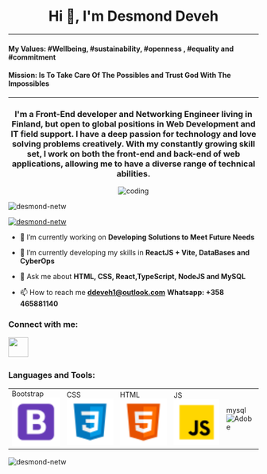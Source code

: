 <h1 align="center">Hi 👋, I'm Desmond Deveh</h1>
<hr>
<h4>My Values: #Wellbeing, #sustainability, #openness , #equality and #commitment  </h4>
<h4> Mission: Is To Take Care Of The Possibles and Trust God With The Impossibles </h4>
<hr>
<h3 align="center">
  I'm a Front-End developer and Networking Engineer living in Finland, but open to global positions in Web Development and IT field support. 
  I have a deep passion for technology and love solving problems creatively. 
  With my constantly growing skill set, I work on both the front-end and back-end of web applications, 
  allowing me to have a diverse range of technical abilities.
</h3>

<!-- Corrected Image -->
<p align="center">
  <img 
    alt="coding" 
    width="300" 
    src="https://media.giphy.com/media/L1R1tvI9svkIWwpVYr/giphy.gif"
  />
</p>

<p align="left">
  <img 
    src="https://komarev.com/ghpvc/?username=desmond-netw&label=Profile%20views&color=0e75b6&style=flat" 
    alt="desmond-netw" 
  />
</p>

<p align="left">
  <a href="https://github.com/ryo-ma/github-profile-trophy">
    <img 
      src="https://github-profile-trophy.vercel.app/?username=desmond-netw" 
      alt="desmond-netw" 
    />
  </a>
</p>

- 🔭 I’m currently working on **Developing Solutions to Meet Future Needs**

- 🌱 I’m currently developing my skills in **ReactJS + Vite, DataBases and CyberOps**

- 💬 Ask me about **HTML, CSS, React,TypeScript, NodeJS and MySQL**

- 📫 How to reach me **ddeveh1@outlook.com** **Whatsapp: +358 465881140**

<h3 align="left">Connect with me:</h3>
<p align="left">
  <!-- Add social media links if any -->
  <a class="whatsapp-btn" target="_blank" href="https://wa.me/358465881140">
     <img
       src="[https://icons8.it/icon/16733/whatsapp.svg](https://www.google.com/url?sa=i&url=https%3A%2F%2Fwww.pngplay.com%2Fimage%2F322512&psig=AOvVaw22-LFDXLDQux5CtNcsETLn&ust=1735724117059000&source=images&cd=vfe&opi=89978449&ved=0CBQQjRxqFwoTCMi4q77a0YoDFQAAAAAdAAAAABAE)"
       target="_blank"
       alter="whatsapp"
       width= "40"
       height="40"
       />
  </a>
</p>

<h3 align="left">Languages and Tools:</h3>
<p align="left">
  <table> 
      <tr>
        <td>Bootstrap<br><img src="https://github.com/Desmond-netw/desmondNetw/blob/main/icons/bootstrap.png" width="100" title="BootStrap"></td>
        <td>CSS<br><img src="https://github.com/Desmond-netw/desmondNetw/blob/main/icons/css.png" width="100" title="CSS"><br></td>
        <td>HTML<br><img src="https://github.com/Desmond-netw/desmondNetw/blob/main/icons/html.png" width="100" title="html"><br></td>
        <td>JS<br><img src="https://github.com/Desmond-netw/desmondNetw/blob/main/icons/js.png" width="100" title="ActivityPub"><br></td>
        <td>mysql<br><img src="https://github.com/Desmond-netw/desmondNetw/blob/main/icons/msql.png" width="100" title="Adobe"><br></td>
      </tr>

  </table>
  <!-- Repeat for other icons -->
</p>

<!-- GitHub Stats -->
<p>
  <img 
    align="center" 
    src="https://github-readme-stats.vercel.app/api/top-langs?username=desmond-netw&show_icons=true&locale=en&layout=compact" 
    alt="desmond-netw" 
  />
</p>
